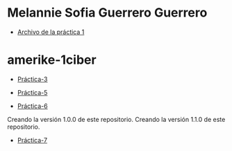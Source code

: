 # Melannie Sofia Guerrero Guerrero

- [Archivo de la práctica 1](practica-01.md) 

# amerike-1ciber

- [Práctica-3](https://github.com/s1ipm/Practica3.git) 


 - [Práctica-5](practica-05.md) 

- [Práctica-6](https://github.com/s1ipm/practica-06.git)

Creando la versión 1.0.0 de este repositorio.
Creando la versión 1.1.0 de este repositorio.
- [Práctica-7](https://github.com/s1ipm/amerike-1ciber/tree/main/practica-07)